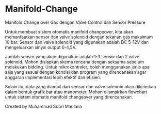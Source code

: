 # Manifold-Change
Manifold Change over Gas dengan Valve Control dan Sensor Pressure

Untuk membuat sistem otomatis manifold changeover, kita akan memanfaatkan sensor dan valve solenoid dengan tekanan gas maksimum 10 bar. Sensor dan valve solenoid yang digunakan adalah DC 5-12V dan mengeluarkan sinyal output 0-4,5V.

Jumlah sensor yang akan digunakan adalah 1-3 sensor dan 2 valve solenoid. Mohon disiapkan skema rencana dengan seksama sebelum melakukan bidding. Untuk mikrokontroler, boleh menggunakan jenis apa saja yang sesuai dengan kondisi dan program yang direncanakan agar anggaran implementasi lebih efektif dan efisien.

Selain itu, data yang diambil dari sensor dan valve solenoid akan dikirimkan dalam bentuk grafik bar atau manometer. Mohon dilampirkan flowchart untuk sistem otomatis manifold changeover yang direncanakan.

Created by Muhammad Sobri Maulana
